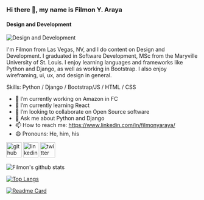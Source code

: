### Hi there 👋, my name is Filmon Y. Araya
#### Design and Development
![Design and Development](https://github.com/Filaraya/filaraya/blob/main/Profile%20banner.png)

I'm Filmon from Las Vegas, NV, and I do content on Design and Development. I graduated in Software Development, MSc from the Maryville University of St. Louis. I enjoy learning languages and frameworks like Python and Django, as well as working in Bootstrap. I also enjoy wireframing, ui, ux, and design in general.

Skills: Python / Django / Bootstrap/JS / HTML / CSS

- 🔭 I’m currently working on Amazon in FC 
- 🌱 I’m currently learning React 
- 👯 I’m looking to collaborate on Open Source software 
- 💬 Ask me about Python and Django 
- 📫 How to reach me: https://www.linkedin.com/in/filmonyaraya/ 
- 😄 Pronouns: He, him, his 


[<img src='https://cdn.jsdelivr.net/npm/simple-icons@3.0.1/icons/github.svg' alt='github' height='40'>](https://github.com/https://github.com/Filaraya)  [<img src='https://cdn.jsdelivr.net/npm/simple-icons@3.0.1/icons/linkedin.svg' alt='linkedin' height='40'>](https://www.linkedin.com/in/https://www.linkedin.com/in/filmonyaraya//)  [<img src='https://cdn.jsdelivr.net/npm/simple-icons@3.0.1/icons/twitter.svg' alt='twitter' height='40'>](https://twitter.com/https://twitter.com/filijosi)  

![Filmon's github stats](https://github-readme-stats.vercel.app/api?username=filaraya&count_private=true&show_icons=true&theme=radical)

[![Top Langs](https://github-readme-stats.vercel.app/api/top-langs/?username=filaraya)](https://github.com/filaraya/github-readme-stats)

[![Readme Card](https://github-readme-stats.vercel.app/api/pin/?username=filaraya&repo=github-readme-stats)](https://github.com/filaraya/github-readme-stats)

